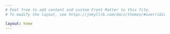 ```yaml
---
# Feel free to add content and custom Front Matter to this file.
# To modify the layout, see https://jekyllrb.com/docs/themes/#overriding-theme-defaults test1

layout: home
---
```

